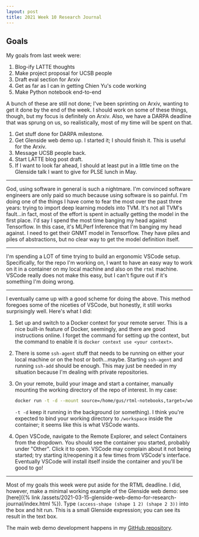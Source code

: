 ```yaml
---
layout: post
title: 2021 Week 10 Research Journal
---
```


## Goals

My goals
  from last week
  were:

1. Blog-ify LATTE thoughts
1. Make project proposal for UCSB people
1. Draft eval section for Arxiv
1. Get as far as I can in getting Chien Yu's code working
1. Make Python notebook end-to-end

A bunch of these
  are still not done;
  I've been sprinting
  on Arxiv,
  wanting to get it done
  by the end of the week.
I should
  work on some of these things,
  though,
  but my focus
  is definitely
  on Arxiv.
Also,
  we have a DARPA
  deadline
  that was sprung on us,
  so realistically,
  most of my time
  will be spent
  on that.

1. Get stuff done for DARPA milestone.
2. Get Glenside web demo up. I started it; I should finish it. This is useful for the Arxiv.
3. Message UCSB people back.
4. Start LATTE blog post draft.
5. If I want to look far ahead, I should at least put in a little time on the Glenside talk I want to give for PLSE lunch in May.

---

God,
  using software
  in general
  is such a nightmare.
I'm convinced
  software engineers
  are only paid so much
  because using software
  is so painful.
I'm doing one of the things
  I have come to fear the most
  over the past three years:
  trying to import
  deep learning models
  into TVM.
It's not all TVM's fault...in
  fact, most of the effort
  is spent
  in actually getting the model
  in the first place.
I'd say
  I spend the most time
  banging my head
  against Tensorflow.
In this case,
  it's MLPerf Inference
  that I'm banging my head
  against.
I need to get their
  GNMT model
  in Tensorflow.
They have piles and piles of abstractions,
  but no clear way
  to get
  the model definition itself.

---

I'm spending
  a LOT of time
  trying to build
  an ergonomic
  VSCode setup.
Specifically,
  for the repo I'm working on,
  I want to have an easy way
  to work on it
  in a container
  on my local machine
  and also on the `rtml` machine.
VSCode
  really does not
  make this easy,
  but I can't figure out
  if it's something
  I'm doing wrong.

---

I eventually
  came up with a good scheme
  for doing the above.
This method
  foregoes
  some of the niceties
  of VSCode,
  but honestly,
  it still works
  surprisingly well.
Here's what I did:

1. Set up
    and switch to
    a Docker context
    for your remote server.
   This is a nice built-in feature of Docker,
    seemingly,
    and there are good instructions online.
   I forget
    the command
    for setting up
    the context,
    but the command to enable it
    is `docker context use <your context>`.
2. There
    is some `ssh-agent` stuff
    that needs to be running
    on either your local machine
    or on the host
    or both...maybe.
   Starting `ssh-agent`
    and running `ssh-add`
    should be enough.
   This may just be needed
    in my situation
    because I'm dealing with
    private repositories.
3. On your remote,
    build your image
    and
    start a container,
    manually mounting the working directory
    of the repo of interest.
   In my case:

   ```sh
   docker run -t -d --mount source=/home/gus/rtml-notebooks,target=/workspace,type=bind,consistency=cached rtml-notebooks /bin/bash
   ```

   `-t -d` keep it running in the background (or something).
   I think you're expected to bind
    your working directory
    to `/workspace`
    inside the container;
    it seems like
    this is what VSCode
    wants.
4. Open VSCode,
    navigate to the Remote Explorer,
    and select Containers
    from the dropdown.
   You should see
    the container you started,
    probably under "Other".
   Click it to open.
   VSCode may complain
    about it not being started;
    try starting it/reopening it
    a few times
    from VSCode's interface.
   Eventually VSCode will install
    itself
    inside the container
    and you'll be good to go!

---

Most of my goals
  this week
  were put aside
  for the RTML deadline.
I did, however,
  make a minimal working example
  of the Glenside web demo:
  see [here]({% link /assets/2021-03-15-glenside-web-demo-for-research-journal/index.html %}).
Type `(access-shape (shape 1 2) (shape 2 3))`
  into the box
  and hit run.
This is a small
  Glenside expression;
  you can see its result
  in the text box.

The main web demo development
  happens
  in my [GitHub repository](https://github.com/gussmith23/glenside-web-demo).
